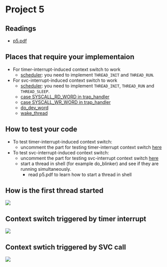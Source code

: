 # Project 5

## Readings 
- [p5.pdf](https://github.com/sklaw/enee447project5_hw_template_Shuangqi_sessions/blob/master/p5.pdf)

## Places that require your implementaion
- For timer-interrupt-induced context switch to work
    - [scheduler](https://github.com/sklaw/enee447project5_hw_template_Shuangqi_sessions/blob/master/threads.c#L109-L153): you need to implement `THREAD_INIT` and `THREAD_RUN`.
- For svc-interrupt-induced context switch to work
    - [scheduler](https://github.com/sklaw/enee447project5_hw_template_Shuangqi_sessions/blob/master/threads.c#L109-L153): you need to implement `THREAD_INIT`, `THREAD_RUN` and `THREAD_SLEEP`.
    - [case SYSCALL_RD_WORD in trap_handler](https://github.com/sklaw/enee447project5_hw_template_Shuangqi_sessions/blob/master/threads.c#L157-L179)
    - [case SYSCALL_WR_WORD in trap_handler](https://github.com/sklaw/enee447project5_hw_template_Shuangqi_sessions/blob/master/trap_handlers.c#L62-L74)
    - [do_dev_word](https://github.com/sklaw/enee447project5_hw_template_Shuangqi_sessions/blob/master/io.c#L276-L309)
    - [wake_thread](https://github.com/sklaw/enee447project5_hw_template_Shuangqi_sessions/blob/master/threads.c#L157-L179)

## How to test your code
- To test timer-interrupt-induced context switch:
    - uncomment the part for testing timer-interrupt context switch [here](https://github.com/sklaw/enee447project5_hw_template_Shuangqi_sessions/blob/master/kernel.c#L66-L72)
- To test svc-interrupt-induced context switch:
    - uncomment the part for testing svc-interrupt context switch [here](https://github.com/sklaw/enee447project5_hw_template_Shuangqi_sessions/blob/master/kernel.c#L66-L72)
    - start a thread in shell (for example do_blinker) and see if they are running simultaneously. 
        - read p5.pdf to learn how to start a thread in shell

## How is the first thread started
![](https://github.com/sklaw/enee447project5_hw_template_Shuangqi_sessions/blob/master/images_used_by_README/how_the_first_thread_is_started.jpg)

## Context switch triggered by timer interrupt
![](https://github.com/sklaw/enee447project5_hw_template_Shuangqi_sessions/blob/master/images_used_by_README/context_swtich_triggered_by_timer_interrupt.jpg)

## Context swtich triggered by SVC call
![](https://github.com/sklaw/enee447project5_hw_template_Shuangqi_sessions/blob/master/images_used_by_README/context_switch_triggered_by_svc_call.jpg)
